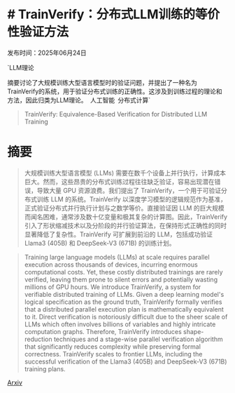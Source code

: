 # # TrainVerify：分布式LLM训练的等价性验证方法

发布时间：2025年06月24日

`LLM理论

摘要讨论了大规模训练大型语言模型时的验证问题，并提出了一种名为TrainVerify的系统，用于验证分布式训练的正确性。这涉及到训练过程的理论和方法，因此归类为LLM理论。` `人工智能` `分布式计算`

> TrainVerify: Equivalence-Based Verification for Distributed LLM Training

# 摘要

> 大规模训练大型语言模型 (LLMs) 需要在数千个设备上并行执行，计算成本巨大。然而，这些昂贵的分布式训练过程往往缺乏验证，容易出现潜在错误，导致大量 GPU 资源浪费。我们提出了 TrainVerify，一个用于可验证分布式训练 LLM 的系统。TrainVerify 以深度学习模型的逻辑规范作为基准，正式验证分布式并行执行计划与之数学等价。直接验证因 LLM 的巨大规模而闻名困难，通常涉及数十亿变量和极其复杂的计算图。因此，TrainVerify 引入了形状缩减技术以及分阶段的并行验证算法，在保持形式正确性的同时显著降低了复杂性。TrainVerify 可扩展到前沿的 LLM，包括成功验证 Llama3 (405B) 和 DeepSeek-V3 (671B) 的训练计划。

> Training large language models (LLMs) at scale requires parallel execution across thousands of devices, incurring enormous computational costs. Yet, these costly distributed trainings are rarely verified, leaving them prone to silent errors and potentially wasting millions of GPU hours. We introduce TrainVerify, a system for verifiable distributed training of LLMs. Given a deep learning model's logical specification as the ground truth, TrainVerify formally verifies that a distributed parallel execution plan is mathematically equivalent to it. Direct verification is notoriously difficult due to the sheer scale of LLMs which often involves billions of variables and highly intricate computation graphs. Therefore, TrainVerify introduces shape-reduction techniques and a stage-wise parallel verification algorithm that significantly reduces complexity while preserving formal correctness. TrainVerify scales to frontier LLMs, including the successful verification of the Llama3 (405B) and DeepSeek-V3 (671B) training plans.

[Arxiv](https://arxiv.org/abs/2506.15961)